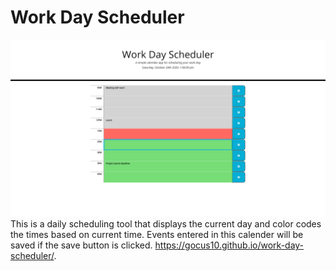 # Work Day Scheduler
![Alt text](/assets/images/screenshot.png)
This is a daily scheduling tool that displays the current day and color codes the times based on current time.
Events entered in this calender will be saved if the save button is clicked.
https://gocus10.github.io/work-day-scheduler/.

